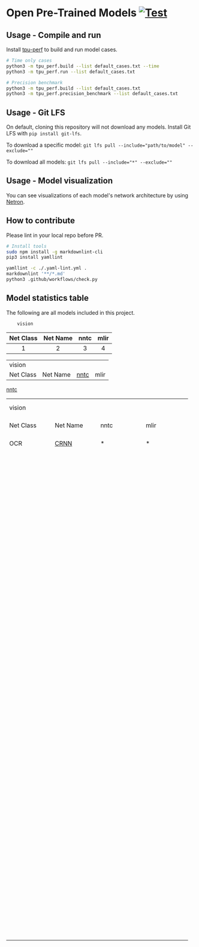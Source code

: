 # Open Pre-Trained Models [![Test](https://github.com/sophgo/model-zoo/actions/workflows/ci.yml/badge.svg?event=schedule)](https://github.com/sophgo/model-zoo/actions/workflows/ci.yml)

## Usage - Compile and run

Install [tpu-perf](https://github.com/sophgo/tpu-perf) to build and run model cases.

```bash
# Time only cases
python3 -m tpu_perf.build --list default_cases.txt --time
python3 -m tpu_perf.run --list default_cases.txt

# Precision benchmark
python3 -m tpu_perf.build --list default_cases.txt
python3 -m tpu_perf.precision_benchmark --list default_cases.txt
```

## Usage - Git LFS

On default, cloning this repository will not download any models. Install
Git LFS with `pip install git-lfs`.

To download a specific model:
`git lfs pull --include="path/to/model" --exclude=""`

To download all models:
`git lfs pull --include="*" --exclude=""`

## Usage - Model visualization

You can see visualizations of each model's network architecture by using [Netron](https://github.com/lutzroeder/Netron).

## How to contribute

Please lint in your local repo before PR.

```bash
# Install tools
sudo npm install -g markdownlint-cli
pip3 install yamllint

yamllint -c ./.yaml-lint.yml .
markdownlint '**/*.md'
python3 .github/workflows/check.py
```

## Model statistics table

 The following are all models included in this project.

        vision
|Net Class|Net Name|nntc|mlir|
|:--:|:--:|:--:|:--:|
|1|2|3|4|

<table>
    <tr>
        <td>vision</td>
    </tr>
    <tr>
        <td>Net Class</td>
        <td>Net Name</td>
        <td><a href="https://www.runoob.com/markdown/md-link.html">nntc </td>
        <td>mlir</td>
    </tr>
</table>

[nntc](https://www.runoob.com/markdown/md-link.html)

<table border=0 cellpadding=0 cellspacing=0 width=484 style='border-collapse:
 collapse;table-layout:fixed;width:364pt'>
 <col width=121 span=4 style='mso-width-source:userset;mso-width-alt:4295;
 width:91pt'>
 <tr height=48 style='mso-height-source:userset;height:36.0pt'>
  <td colspan=4 height=48 class=xl6330422 width=484 style='height:36.0pt;
  width:364pt'>vision</td>
 </tr>
 <tr height=48 style='mso-height-source:userset;height:36.0pt'>
  <td height=48 class=xl6330422 style='height:36.0pt'>Net Class</td>
  <td class=xl6330422>Net Name</td>
  <td class=xl6330422>nntc</td>
  <td class=xl6330422>mlir</td>
 </tr>
 <tr height=48 style='mso-height-source:userset;height:36.0pt'>
  <td height=48 class=xl6330422 style='height:36.0pt'>OCR</td>
  <td class=xl6330422><a href="https://github.com/practicewyx/QuickSort/blob/main1/README.md">CRNN</td>
  <td class=xl6330422>*</td>
  <td class=xl6330422>*</td>
 </tr>
 <tr height=48 style='mso-height-source:userset;height:36.0pt'>
  <td height=48 class=xl1530422 style='height:36.0pt'></td>
  <td class=xl1530422></td>
  <td class=xl1530422></td>
  <td class=xl1530422></td>
 </tr>
 <tr height=48 style='mso-height-source:userset;height:36.0pt'>
  <td height=48 class=xl1530422 style='height:36.0pt'></td>
  <td class=xl1530422></td>
  <td class=xl1530422></td>
  <td class=xl1530422></td>
 </tr>
 <tr height=48 style='mso-height-source:userset;height:36.0pt'>
  <td height=48 class=xl1530422 style='height:36.0pt'></td>
  <td class=xl1530422></td>
  <td class=xl1530422></td>
  <td class=xl1530422></td>
 </tr>
 <tr height=48 style='mso-height-source:userset;height:36.0pt'>
  <td height=48 class=xl1530422 style='height:36.0pt'></td>
  <td class=xl1530422></td>
  <td class=xl1530422></td>
  <td class=xl1530422></td>
 </tr>
 <tr height=48 style='mso-height-source:userset;height:36.0pt'>
  <td height=48 class=xl1530422 style='height:36.0pt'></td>
  <td class=xl1530422></td>
  <td class=xl1530422></td>
  <td class=xl1530422></td>
 </tr>
 <tr height=48 style='mso-height-source:userset;height:36.0pt'>
  <td height=48 class=xl1530422 style='height:36.0pt'></td>
  <td class=xl1530422></td>
  <td class=xl1530422></td>
  <td class=xl1530422></td>
 </tr>
 <tr height=48 style='mso-height-source:userset;height:36.0pt'>
  <td height=48 class=xl1530422 style='height:36.0pt'></td>
  <td class=xl1530422></td>
  <td class=xl1530422></td>
  <td class=xl1530422></td>
 </tr>
 <tr height=48 style='mso-height-source:userset;height:36.0pt'>
  <td height=48 class=xl1530422 style='height:36.0pt'></td>
  <td class=xl1530422></td>
  <td class=xl1530422></td>
  <td class=xl1530422></td>
 </tr>
 <tr height=48 style='mso-height-source:userset;height:36.0pt'>
  <td height=48 class=xl1530422 style='height:36.0pt'></td>
  <td class=xl1530422></td>
  <td class=xl1530422></td>
  <td class=xl1530422></td>
 </tr>
 <tr height=48 style='mso-height-source:userset;height:36.0pt'>
  <td height=48 class=xl1530422 style='height:36.0pt'></td>
  <td class=xl1530422></td>
  <td class=xl1530422></td>
  <td class=xl1530422></td>
 </tr>
 <tr height=48 style='mso-height-source:userset;height:36.0pt'>
  <td height=48 class=xl1530422 style='height:36.0pt'></td>
  <td class=xl1530422></td>
  <td class=xl1530422></td>
  <td class=xl1530422></td>
 </tr>
 <tr height=48 style='mso-height-source:userset;height:36.0pt'>
  <td height=48 class=xl1530422 style='height:36.0pt'></td>
  <td class=xl1530422></td>
  <td class=xl1530422></td>
  <td class=xl1530422></td>
 </tr>
 <tr height=48 style='mso-height-source:userset;height:36.0pt'>
  <td height=48 class=xl1530422 style='height:36.0pt'></td>
  <td class=xl1530422></td>
  <td class=xl1530422></td>
  <td class=xl1530422></td>
 </tr>
 <tr height=48 style='mso-height-source:userset;height:36.0pt'>
  <td height=48 class=xl1530422 style='height:36.0pt'></td>
  <td class=xl1530422></td>
  <td class=xl1530422></td>
  <td class=xl1530422></td>
 </tr>
 <tr height=48 style='mso-height-source:userset;height:36.0pt'>
  <td height=48 class=xl1530422 style='height:36.0pt'></td>
  <td class=xl1530422></td>
  <td class=xl1530422></td>
  <td class=xl1530422></td>
 </tr>
 <tr height=48 style='mso-height-source:userset;height:36.0pt'>
  <td height=48 class=xl1530422 style='height:36.0pt'></td>
  <td class=xl1530422></td>
  <td class=xl1530422></td>
  <td class=xl1530422></td>
 </tr>
 <tr height=48 style='mso-height-source:userset;height:36.0pt'>
  <td height=48 class=xl1530422 style='height:36.0pt'></td>
  <td class=xl1530422></td>
  <td class=xl1530422></td>
  <td class=xl1530422></td>
 </tr>
 <tr height=48 style='mso-height-source:userset;height:36.0pt'>
  <td height=48 class=xl1530422 style='height:36.0pt'></td>
  <td class=xl1530422></td>
  <td class=xl1530422></td>
  <td class=xl1530422></td>
 </tr>
 <tr height=48 style='mso-height-source:userset;height:36.0pt'>
  <td height=48 class=xl1530422 style='height:36.0pt'></td>
  <td class=xl1530422></td>
  <td class=xl1530422></td>
  <td class=xl1530422></td>
 </tr>
 <tr height=48 style='mso-height-source:userset;height:36.0pt'>
  <td height=48 class=xl1530422 style='height:36.0pt'></td>
  <td class=xl1530422></td>
  <td class=xl1530422></td>
  <td class=xl1530422></td>
 </tr>
 <tr height=48 style='mso-height-source:userset;height:36.0pt'>
  <td height=48 class=xl1530422 style='height:36.0pt'></td>
  <td class=xl1530422></td>
  <td class=xl1530422></td>
  <td class=xl1530422></td>
 </tr>
 <tr height=48 style='mso-height-source:userset;height:36.0pt'>
  <td height=48 class=xl1530422 style='height:36.0pt'></td>
  <td class=xl1530422></td>
  <td class=xl1530422></td>
  <td class=xl1530422></td>
 </tr>
 <tr height=48 style='mso-height-source:userset;height:36.0pt'>
  <td height=48 class=xl1530422 style='height:36.0pt'></td>
  <td class=xl1530422></td>
  <td class=xl1530422></td>
  <td class=xl1530422></td>
 </tr>
 <tr height=48 style='mso-height-source:userset;height:36.0pt'>
  <td height=48 class=xl1530422 style='height:36.0pt'></td>
  <td class=xl1530422></td>
  <td class=xl1530422></td>
  <td class=xl1530422></td>
 </tr>
 <tr height=48 style='mso-height-source:userset;height:36.0pt'>
  <td height=48 class=xl1530422 style='height:36.0pt'></td>
  <td class=xl1530422></td>
  <td class=xl1530422></td>
  <td class=xl1530422></td>
 </tr>
 <tr height=48 style='mso-height-source:userset;height:36.0pt'>
  <td height=48 class=xl1530422 style='height:36.0pt'></td>
  <td class=xl1530422></td>
  <td class=xl1530422></td>
  <td class=xl1530422></td>
 </tr>
 <tr height=48 style='mso-height-source:userset;height:36.0pt'>
  <td height=48 class=xl1530422 style='height:36.0pt'></td>
  <td class=xl1530422></td>
  <td class=xl1530422></td>
  <td class=xl1530422></td>
 </tr>
 <![if supportMisalignedColumns]>
 <tr height=0 style='display:none'>
  <td width=121 style='width:91pt'></td>
  <td width=121 style='width:91pt'></td>
  <td width=121 style='width:91pt'></td>
  <td width=121 style='width:91pt'></td>
 </tr>
 <![endif]>
</table>













